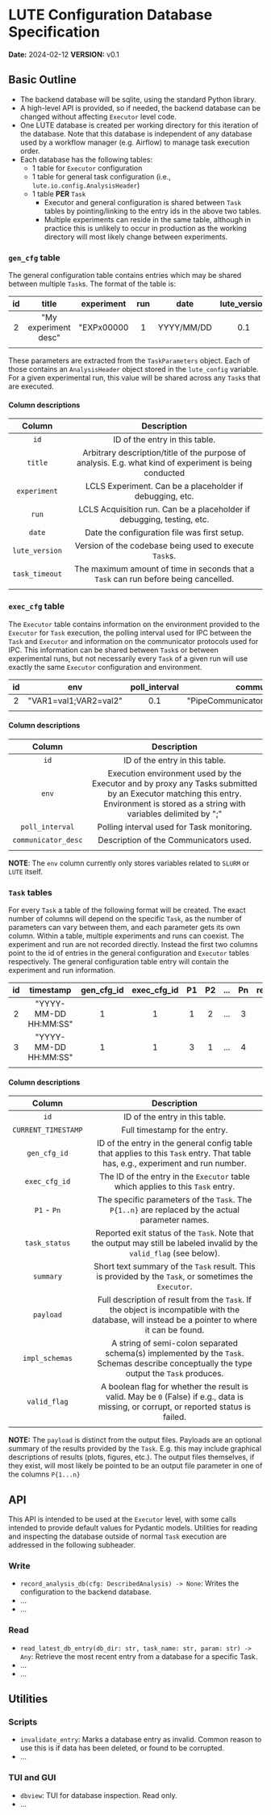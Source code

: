# LUTE Configuration Database Specification
**Date:** 2024-02-12
**VERSION:** v0.1

## Basic Outline
- The backend database will be sqlite, using the standard Python library.
- A high-level API is provided, so if needed, the backend database can be changed without affecting `Executor` level code.
- One LUTE database is created per working directory for this iteration of the database. Note that this database is independent of any database used by a workflow manager (e.g. Airflow) to manage task execution order.
- Each database has the following tables:
  - 1 table for `Executor` configuration
  - 1 table for general task configuration (i.e., `lute.io.config.AnalysisHeader`)
  - 1 table **PER** `Task`
    - Executor and general configuration is shared between `Task` tables by pointing/linking to the entry ids in the above two tables.
    - Multiple experiments can reside in the same table, although in practice this is unlikely to occur in production as the working directory will most likely change between experiments.

### `gen_cfg` table
The general configuration table contains entries which may be shared between multiple `Task`s. The format of the table is:

| id | title                | experiment | run | date       | lute_version | task_timeout |
|:--:|:--------------------:|:----------:|:---:|:----------:|:------------:|:------------:|
| 2  | "My experiment desc" | "EXPx00000 | 1   | YYYY/MM/DD | 0.1          | 6000         |
|    |                      |            |     |            |              |              |

These parameters are extracted from the `TaskParameters` object. Each of those contains an `AnalysisHeader` object stored in the `lute_config` variable. For a given experimental run, this value will be shared across any `Task`s that are executed.

#### Column descriptions
| **Column**     | **Description**                                                                                         |
|:--------------:|:-------------------------------------------------------------------------------------------------------:|
| `id`           | ID of the entry in this table.                                                                          |
| `title`        | Arbitrary description/title of the purpose of analysis. E.g. what kind of experiment is being conducted |
| `experiment`   | LCLS Experiment. Can be a placeholder if debugging, etc.                                                |
| `run`          | LCLS Acquisition run. Can be a placeholder if debugging, testing, etc.                                  |
| `date`         | Date the configuration file was first setup.                                                            |
| `lute_version` | Version of the codebase being used to execute `Task`s.                                                  |
| `task_timeout` | The maximum amount of time in seconds that a `Task` can run before being cancelled.                     |
|                |                                                                                                         |

### `exec_cfg` table
The `Executor` table contains information on the environment provided to the `Executor` for `Task` execution, the polling interval used for IPC between the `Task` and `Executor` and information on the communicator protocols used for IPC. This information can be shared between `Task`s or between experimental runs, but not necessarily every `Task` of a given run will use exactly the same `Executor` configuration and environment.

| id | env                   | poll_interval | communicator_desc                           |
|:--:|:---------------------:|:-------------:|:-------------------------------------------:|
| 2  | "VAR1=val1;VAR2=val2" | 0.1           | "PipeCommunicator...;SocketCommunicator..." |
|    |                       |               |                                             |

#### Column descriptions
| **Column**          | **Description**                                                                                                                                                                   |
|:-------------------:|:---------------------------------------------------------------------------------------------------------------------------------------------------------------------------------:|
| `id`                | ID of the entry in this table.                                                                                                                                                    |
| `env`               | Execution environment used by the Executor and by proxy any Tasks submitted by an Executor matching this entry. Environment is stored as a string with variables delimited by ";" |
| `poll_interval`     | Polling interval used for Task monitoring.                                                                                                                                        |
| `communicator_desc` | Description of the Communicators used.                                                                                                                                            |
|                     |                                                                                                                                                                                   |

**NOTE**: The `env` column currently only stores variables related to `SLURM` or `LUTE` itself.

### `Task` tables
For every `Task` a table of the following format will be created. The exact number of columns will depend on the specific `Task`, as the number of parameters can vary between them, and each parameter gets its own column. Within a table, multiple experiments and runs can coexist. The experiment and run are not recorded directly. Instead the first two columns point to the id of entries in the general configuration and `Executor` tables respectively. The general configuration table entry will contain the experiment and run information.

| id | timestamp             | gen_cfg_id | exec_cfg_id | P1 | P2 | ... | Pn | result.task_status | result.summary | result.payload | result.impl_schemas | valid_flag |
|:--:|:---------------------:|:----------:|:-----------:|:--:|:--:|:---:|:--:|:------------------:|:--------------:|:--------------:|:-------------------:|:----------:|
| 2  | "YYYY-MM-DD HH:MM:SS" | 1          | 1           | 1  | 2  | ... | 3  | "COMPLETED"        | "Summary"      | "XYZ"          | "schema1;schema3;"  | 1          |
| 3  | "YYYY-MM-DD HH:MM:SS" | 1          | 1           | 3  | 1  | ... | 4  | "FAILED"           | "Summary"      | "XYZ"          | "schema1;schema3;"  | 0          |
|    |                       |            |             |    |    |     |    |                    |                |                |                     |            |

#### Column descriptions
| **Column**          | **Description**                                                                                                                                  |
|:-------------------:|:------------------------------------------------------------------------------------------------------------------------------------------------:|
| `id`                | ID of the entry in this table.                                                                                                                   |
| `CURRENT_TIMESTAMP` | Full timestamp for the entry.                                                                                                                    |
| `gen_cfg_id`        | ID of the entry in the general config table that applies to this `Task` entry. That table has, e.g., experiment and run number.                  |
| `exec_cfg_id`       | The ID of the entry in the `Executor` table which applies to this `Task` entry.                                                                  |
| `P1` - `Pn`         | The specific parameters of the `Task`. The `P{1..n}` are replaced by the actual parameter names.                                                 |
| `task_status`       | Reported exit status of the `Task`. Note that the output may still be labeled invalid by the `valid_flag` (see below).                           |
| `summary`           | Short text summary of the `Task` result. This is provided by the `Task`, or sometimes the `Executor`.                                            |
| `payload`           | Full description of result from the `Task`. If the object is incompatible with the database, will instead be a pointer to where it can be found. |
| `impl_schemas`      | A string of semi-colon separated schema(s) implemented by the `Task`. Schemas describe conceptually the type output the `Task` produces.         |
| `valid_flag`        | A boolean flag for whether the result is valid. May be `0` (False) if e.g., data is missing, or corrupt, or reported status is failed.           |
|                     |                                                                                                                                                  |

**NOTE:** The `payload` is distinct from the output files. Payloads are an optional summary of the results provided by the `Task`. E.g. this may include graphical descriptions of results (plots, figures, etc.). The output files themselves, if they exist, will most likely be pointed to be an output file parameter in one of the columns `P{1...n}`

## API
This API is intended to be used at the `Executor` level, with some calls intended to provide default values for Pydantic models. Utilities for reading and inspecting the database outside of normal `Task` execution are addressed in the following subheader.

### Write
- `record_analysis_db(cfg: DescribedAnalysis) -> None`: Writes the configuration to the backend database.
- ...
- ...

### Read
- `read_latest_db_entry(db_dir: str, task_name: str, param: str) -> Any`: Retrieve the most recent entry from a database for a specific Task.
- ...
- ...

## Utilities
### Scripts
- `invalidate_entry`: Marks a database entry as invalid. Common reason to use this is if data has been deleted, or found to be corrupted.
- ...

### TUI and GUI
- `dbview`: TUI for database inspection. Read only.
- ...
